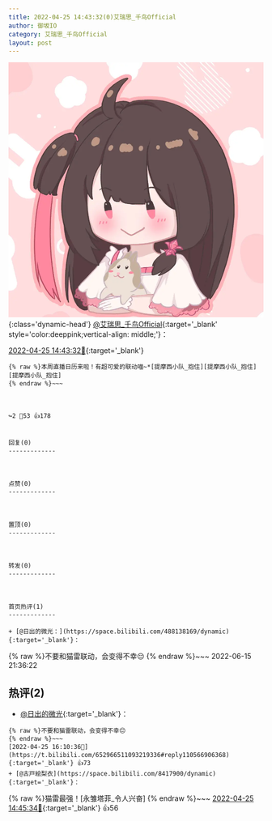 ```yaml
---
title: 2022-04-25 14:43:32(0)艾瑞思_千鸟Official
author: 御坂IO
category: 艾瑞思_千鸟Official
layout: post
---
```


![img](/images/7e08840c56f251de28bdf766b647bd5fe9a5d50a.jpg){:class='dynamic-head'}
[@艾瑞思_千鸟Official](https://space.bilibili.com/1090010845/dynamic){:target='_blank' style='color:deeppink;vertical-align: middle;'}：

[2022-04-25 14:43:32🔗](https://t.bilibili.com/652966511093219336){:target='_blank'}

~~~
{% raw %}本周直播日历来啦！有超可爱的联动喵~*[提摩西小队_抱住][提摩西小队_抱住][提摩西小队_抱住]
{% endraw %}~~~



↪️2 💬53 👍178


回复(0)
-------------



点赞(0)
-------------



置顶(0)
-------------



转发(0)
-------------



首页热评(1)
-------------

+ [@日出的微光：](https://space.bilibili.com/488138169/dynamic){:target='_blank'}：
~~~
{% raw %}不要和猫雷联动，会变得不幸😔
{% endraw %}~~~
2022-06-15 21:36:22


热评(2)
-------------

+ [@日出的微光](https://space.bilibili.com/488138169/dynamic){:target='_blank'}：
~~~
{% raw %}不要和猫雷联动，会变得不幸😔
{% endraw %}~~~
[2022-04-25 16:10:36🔗](https://t.bilibili.com/652966511093219336#reply110566906368){:target='_blank'} 👍73
+ [@古戸絵梨衣](https://space.bilibili.com/8417900/dynamic){:target='_blank'}：
~~~
{% raw %}猫雷最强！[永雏塔菲_令人兴奋]
{% endraw %}~~~
[2022-04-25 14:45:34🔗](https://t.bilibili.com/652966511093219336#reply110559481312){:target='_blank'} 👍56


